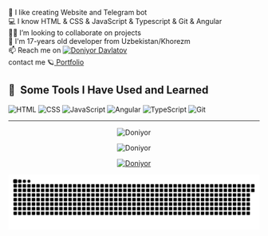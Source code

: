 💫 I like creating Website and Telegram bot\
 💻 I know HTML & CSS & JavaScript & Typescript & Git & Angular  \
 👨‍💻 I’m looking to collaborate on projects \
 💬 I'm 17-years old developer from Uzbekistan/Khorezm \
 📫 Reach me on [![ Doniyor Davlatov ](https://img.shields.io/badge/DoniyorDavlatov-30302f?style=flat&logo=telegram)](https://t.me/dilwadovvc) <br> 
 contact me
 🪐<a href="https://portfolio-eight-chi-2u2mgr17lm.vercel.app/" target="/blank"> Portfolio </a>
 
 

 
 
 
 
 
 <h2> 🚀 &nbsp;Some Tools I Have Used and Learned</h2>
 <p align="left">
 
   <img title="HTML"  src="https://upload.wikimedia.org/wikipedia/commons/thumb/6/61/HTML5_logo_and_wordmark.svg/2048px-HTML5_logo_and_wordmark.svg.png" alt="HTML" width="45" height="45"/>
 
   <img title="CSS"  src="https://encrypted-tbn0.gstatic.com/images?q=tbn:ANd9GcRuyLrpuKlKe8VdORfiCe6t0CbdIJoZ_4wynQ&s" alt="CSS" width="45" height="45"/>
 
   <img title="JavaScript"  src="https://upload.wikimedia.org/wikipedia/commons/thumb/9/99/Unofficial_JavaScript_logo_2.svg/800px-Unofficial_JavaScript_logo_2.svg.png" alt="JavaScript" width="45" height="45"/>
 
   <img title="Angular"  src="https://avatars.githubusercontent.com/Angular" alt="Angular" width="45" height="45"/>
 
   <img title="TypeScript"  src="https://encrypted-tbn0.gstatic.com/images?q=tbn:ANd9GcRAw6g643X_IP059eZ03Jh_kcr9-a-oQpMdhQ&s" alt="TypeScript"     width="45" height="45"/>
 
   <img title="Git"  src="https://avatars.githubusercontent.com/Git" alt="Git" width="45" height="45"/>
 
   <hr>


 
 <p align="center"> <img src="https://github-readme-stats.vercel.app/api/top-langs/?username=dilwadovc&layout=compact&theme=radical" alt="Doniyor" />
 <p align="center"> <img src="https://github-readme-stats.vercel.app/api?username=dilwadovc&show_icons=true&theme=gotham" alt="Doniyor" />
 
 <p align="center"> <a href="https://github.com/ryo-ma/github-profile-trophy"><img src="https://github-profile-trophy.vercel.app/?username=dilwadovc&theme=onestar&row=1&margin-w=15&margin-h=15&no-bg=true" alt="Doniyor" /></a> </p>


![snake gif](https://github.com/dilwadovc/dilwadovc/blob/output/github-snake-dark.svg)
